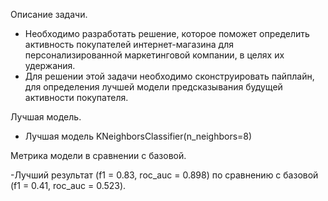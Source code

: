 Описание задачи.

- Необходимо разработать решение, которое поможет определить активность покупателей интернет-магазина для персонализированной маркетинговой компании, в целях их удержания.
- Для решении этой задачи необходимо сконструировать пайплайн, для определения лучшей модели предсказывания будущей активности покупателя.

Лучшая модель.

- Лучшая модель KNeighborsClassifier(n_neighbors=8)

Метрика модели в сравнении с базовой.

-Лучший результат (f1 = 0.83, roc_auc = 0.898) по сравнению с базовой (f1 = 0.41, roc_auc = 0.523).
